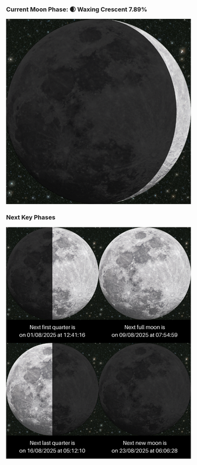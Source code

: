 ### Current Moon Phase: 🌒 Waxing Crescent 7.89%
![Moon Phase](moonphase.png)
### Next Key Phases
![Gallery](gallery.png)